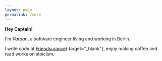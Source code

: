 ```yaml
---
layout: page
permalink: /more
---
```


**Hey Captain!**

I'm *Vardan*, a software engineer living and working in Berlin. 

I write code at [Friendsurance](https://www.friendsurance.de/ueber-uns){:target="_blank"}, enjoy making coffee and read works on stoicism. 

<!-- P.S. You can subscribe to receive monthly emails with new posts from me. Of course, you can [unsubscribe](/unsubscribe) too!
<form method="POST" action="http://formspree.io/vardants@gmail.com">
  <div style="margin-bottom: 10px;">	
  	<input type="email" name="email" class="input" maxlength="255" placeholder="Your email" required="required">
  </div>   
  <input type="hidden" name="_next" value="https://vtorosyan.github.io/subscribed"/>
  <input type="hidden" name="_subject" value="subscribe"/>
  <input type="hidden" name="_format" value="text"/>
  <button type="submit">Subscribe</button>
</form> -->